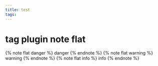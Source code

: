 ```yaml
---
title: test
tags:
---
```

# tag plugin note flat
{% note flat danger %}
danger
{% endnote %}
{% note flat warning %}
warning
{% endnote %}
{% note flat info %}
info
{% endnote %}

